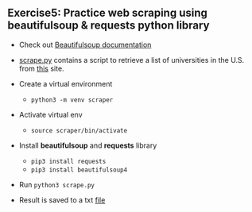 ## Exercise5: Practice web scraping using beautifulsoup & requests python library

- Check out [Beautifulsoup documentation](https://www.crummy.com/software/BeautifulSoup/bs4/doc/)
- [scrape.py](scrape.py) contains a script to retrieve a list of universities in the U.S. from [this](https://www.4icu.org/us/universities/) site.

- Create a virtual environment 
    - `python3 -m venv scraper`
- Activate virtual env
    - `source scraper/bin/activate`
- Install **beautifulsoup** and **requests** library
    - `pip3 install requests`
    - `pip3 install beautifulsoup4`

- Run
    `python3 scrape.py`
- Result is saved to a txt [file](university_list.txt)
